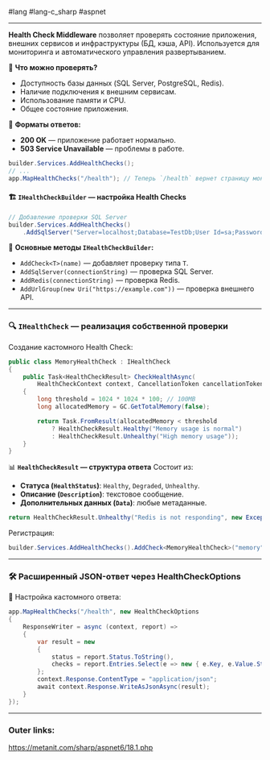 #lang #lang-c_sharp #aspnet 

---
**Health Check Middleware** позволяет проверять состояние приложения, внешних сервисов и инфраструктуры (БД, кэша, API). Используется для мониторинга и автоматического управления развертыванием.

📌 **Что можно проверять?**
- Доступность базы данных (SQL Server, PostgreSQL, Redis).
- Наличие подключения к внешним сервисам.
- Использование памяти и CPU.
- Общее состояние приложения.

📌 **Форматы ответов:**
- **200 OK** — приложение работает нормально.
- **503 Service Unavailable** — проблемы в работе.

```csharp
builder.Services.AddHealthChecks();
// ...
app.MapHealthChecks("/health"); // Теперь `/health` вернет страницу мониторинга "Healthy"
```

#### 🏗 **`IHealthCheckBuilder` — настройка Health Checks**

```csharp
// Добавление проверки SQL Server
builder.Services.AddHealthChecks()
    .AddSqlServer("Server=localhost;Database=TestDb;User Id=sa;Password=yourpassword;");
```

📌 **Основные методы `IHealthCheckBuilder`:**
- `AddCheck<T>(name)` — добавляет проверку типа `T`.
- `AddSqlServer(connectionString)` — проверка SQL Server.
- `AddRedis(connectionString)` — проверка Redis.
- `AddUrlGroup(new Uri("https://example.com"))` — проверка внешнего API.

---

### 🔍 **`IHealthCheck` — реализация собственной проверки**

Создание кастомного Health Check:
```csharp
public class MemoryHealthCheck : IHealthCheck
{
    public Task<HealthCheckResult> CheckHealthAsync(
        HealthCheckContext context, CancellationToken cancellationToken = default)
    {
        long threshold = 1024 * 1024 * 100; // 100MB
        long allocatedMemory = GC.GetTotalMemory(false);

        return Task.FromResult(allocatedMemory < threshold
            ? HealthCheckResult.Healthy("Memory usage is normal")
            : HealthCheckResult.Unhealthy("High memory usage"));
    }
}
```

📊 **`HealthCheckResult` — структура ответа**
Состоит из:
- **Статуса (`HealthStatus`)**: `Healthy`, `Degraded`, `Unhealthy`.
- **Описание (`Description`)**: текстовое сообщение.
- **Дополнительных данных (`Data`)**: любые метаданные.
```csharp
return HealthCheckResult.Unhealthy("Redis is not responding", new Exception("Timeout"));
```

Регистрация:
```csharp
builder.Services.AddHealthChecks().AddCheck<MemoryHealthCheck>("memory");
```

---
### 🛠 **Расширенный JSON-ответ через HealthCheckOptions**

📌 Настройка кастомного ответа:
```csharp
app.MapHealthChecks("/health", new HealthCheckOptions
{
    ResponseWriter = async (context, report) =>
    {
        var result = new
        {
            status = report.Status.ToString(),
            checks = report.Entries.Select(e => new { e.Key, e.Value.Status, e.Value.Description })
        };
        context.Response.ContentType = "application/json";
        await context.Response.WriteAsJsonAsync(result);
    }
});
```

---
### Outer links:
https://metanit.com/sharp/aspnet6/18.1.php